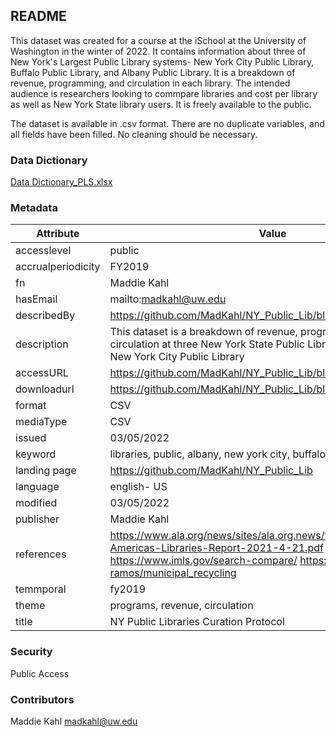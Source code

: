 ## README

This dataset was created for a course at the iSchool at the University of Washington in the winter of 2022. It contains information about three of New York's Largest Public Library systems- New York City Public Library, Buffalo Public Library, and Albany Public Library. It is a breakdown of revenue, programming, and circulation in each library. The intended audience is researchers looking to commpare libraries and cost per library as well as New York State library users. It is freely available to the public.

The dataset is available in .csv format. There are no duplicate variables, and all fields have been filled. No cleaning should be necessary.

### Data Dictionary 

[Data Dictionary_PLS.xlsx](https://github.com/MadKahl/NY_Public_Lib/files/8191408/Data.Dictionary_PLS.xlsx)

### Metadata

Attribute | Value
--------- | -------
accesslevel | public
accrualperiodicity | FY2019
fn | Maddie Kahl
hasEmail | mailto:madkahl@uw.edu
describedBy | https://github.com/MadKahl/NY_Public_Lib/blob/main/README.md
description | This dataset is a breakdown of revenue, programming, and circulation at three New York State Public Libraries including the New York City Public Library
accessURL | https://github.com/MadKahl/NY_Public_Lib/blob/main/pls_export.csv
downloadurl | https://github.com/MadKahl/NY_Public_Lib/blob/main/pls_export.csv
format | CSV
mediaType| CSV
issued | 03/05/2022
keyword | libraries, public, albany, new york city, buffalo
landing page | https://github.com/MadKahl/NY_Public_Lib
language | english- US
modified | 03/05/2022
publisher | Maddie Kahl
references | https://www.ala.org/news/sites/ala.org.news/files/content/State-of-Americas-Libraries-Report-2021-4-21.pdf https://www.imls.gov/search-compare/ https://github.com/jamie-ramos/municipal_recycling
temmporal | fy2019
theme | programs, revenue, circulation
title | NY Public Libraries Curation Protocol

### Security
Public Access

### Contributors
Maddie Kahl
madkahl@uw.edu
